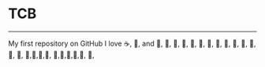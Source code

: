 # TCB
*****

My first repository on GitHub
I love :coffee:, :pizza:, and :dancer:, :dancer:, :dancer:, :dancer:, :dancer:, :dancer:, :dancer:, :dancer:, :dancer:, :dancer:, :dancer:, :dancer:, :dancer:, :dancer:, :dancer:,:dancer:,:dancer:,:dancer:, :dancer:,:dancer:,:dancer:,:dancer:,:dancer:, :dancer:,
